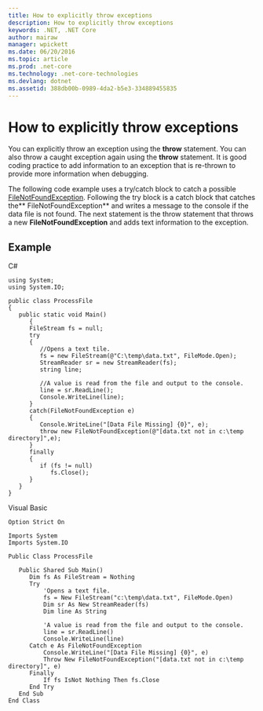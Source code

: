 ```yaml
---
title: How to explicitly throw exceptions
description: How to explicitly throw exceptions
keywords: .NET, .NET Core
author: mairaw
manager: wpickett
ms.date: 06/20/2016
ms.topic: article
ms.prod: .net-core
ms.technology: .net-core-technologies
ms.devlang: dotnet
ms.assetid: 388db00b-0989-4da2-b5e3-334889455835
---
```


# How to explicitly throw exceptions

You can explicitly throw an exception using the **throw** statement. You can also throw a caught exception again using the **throw** statement. It is good coding practice to add information to an exception that is re-thrown to provide more information when debugging.

The following code example uses a try/catch block to catch a possible [FileNotFoundException](https://msdn.microsoft.com/library/system.io.filenotfoundexception). Following the try block is a catch block that catches the** FileNotFoundException** and writes a message to the console if the data file is not found. The next statement is the throw statement that throws a new **FileNotFoundException** and adds text information to the exception.

## Example

C#
```
using System;
using System.IO;

public class ProcessFile
{
   public static void Main()
      {
      FileStream fs = null;
      try   
      {
         //Opens a text tile.
         fs = new FileStream(@"C:\temp\data.txt", FileMode.Open);
         StreamReader sr = new StreamReader(fs);
         string line;

         //A value is read from the file and output to the console.
         line = sr.ReadLine();
         Console.WriteLine(line);
      }
      catch(FileNotFoundException e)
      {
         Console.WriteLine("[Data File Missing] {0}", e);
         throw new FileNotFoundException(@"[data.txt not in c:\temp directory]",e);
      }
      finally
      {
         if (fs != null)
            fs.Close();
      }
   }
}
```

Visual Basic
```
Option Strict On

Imports System
Imports System.IO

Public Class ProcessFile

   Public Shared Sub Main()
      Dim fs As FileStream = Nothing
      Try
          'Opens a text file.
          fs = New FileStream("c:\temp\data.txt", FileMode.Open)
          Dim sr As New StreamReader(fs)
          Dim line As String

          'A value is read from the file and output to the console.
          line = sr.ReadLine()
          Console.WriteLine(line)
      Catch e As FileNotFoundException
          Console.WriteLine("[Data File Missing] {0}", e)
          Throw New FileNotFoundException("[data.txt not in c:\temp directory]", e)
      Finally
          If fs IsNot Nothing Then fs.Close
      End Try
   End Sub
End Class
```
